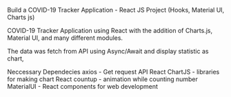 Build a COVID-19 Tracker Application - React JS Project (Hooks, Material UI, Charts js)

COVID-19 Tracker Application using React with the addition of Charts.js, Material UI, and many different modules.

The data was fetch from API using Async/Await and display statistic as chart,

Neccessary Dependecies axios - Get request API React ChartJS - libraries for making chart React countup - animation while counting number MaterialUI - React components for web development
